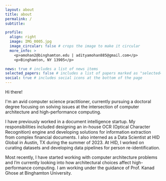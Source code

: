 ```yaml
---
layout: about
title: about
permalink: /
subtitle: 

profile:
  align: right
  image: IMG_0005.jpg
  image_circular: false # crops the image to make it circular
  more_info: >
    <p>amohan2@binghamton.edu | adityamohan885@gmail.com</p>
    <p>Binghamton, NY 13905</p>

news: true # includes a list of news items
selected_papers: false # includes a list of papers marked as "selected={true}"
social: true # includes social icons at the bottom of the page
---
```


Hi there! 

I'm an avid computer science practitioner, currently pursuing a doctoral degree focusing on solving issues at the intersection of computer architecture and high-performance computing.
 
I have previously worked in a document intelligence startup. My responsibilities included designing an in-house OCR (Optical Character Recognition) engine and developing solutions for information extraction from complex financial documents. I also interned as a Data Scientist at HID Global in Austin, TX during the summer of 2023. At HID, I worked on curating datasets and developing data pipelines for person re-identification.

Most recently, I have started working with computer architecture problems and I’m currently looking into how architectural choices affect high-performance computing. I am working under the guidance of Prof. Kanad Ghose at Binghamton University.
